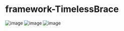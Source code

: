 # framework-TimelessBrace

![image](https://github.com/andirchmd/framework-TimelessBrace/assets/114181058/19c1daaa-3332-4bd3-a124-5eb23c4a5bd1)
![image](https://github.com/andirchmd/framework-TimelessBrace/assets/114181058/d1a33140-5dcb-44c6-b9d1-6add427a25ce)
![image](https://github.com/andirchmd/framework-TimelessBrace/assets/114181058/16119db1-84f3-4d9a-93eb-9d825199f59d)
